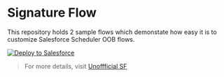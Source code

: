 # Signature Flow

This repository holds 2 sample flows which demonstate how easy it is to customize Salesforce Scheduler OOB flows.

<a href="https://githubsfdeploy.herokuapp.com">
  <img alt="Deploy to Salesforce"
       src="https://raw.githubusercontent.com/afawcett/githubsfdeploy/master/deploy.png">
</a>

>For more details, visit [Unoffficial SF](https://unofficialsf.com/email-signature-booking/)
